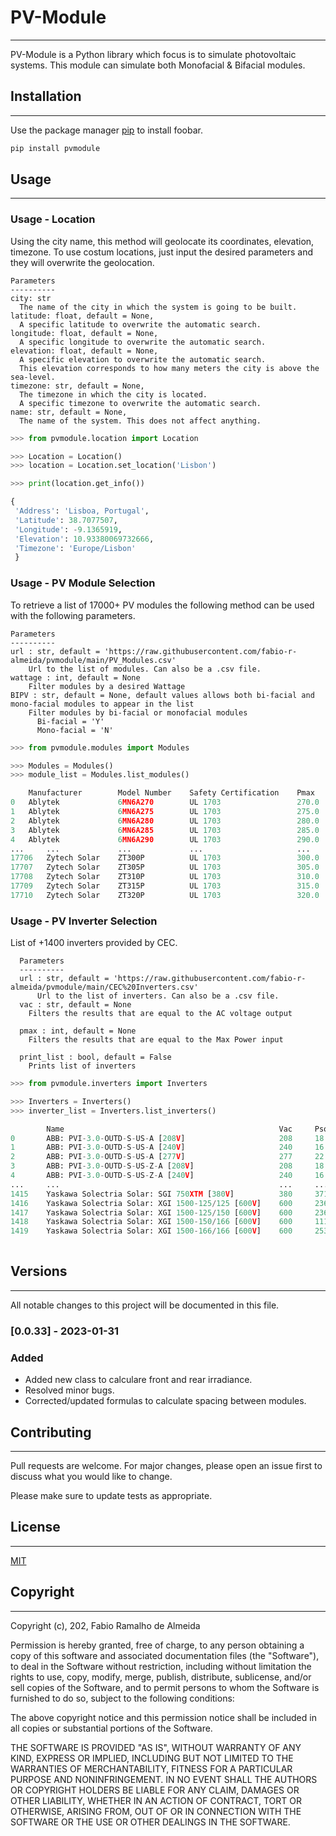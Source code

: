 # PV-Module
---

PV-Module is a Python library which focus is to simulate photovoltaic systems.
This module can simulate both Monofacial & Bifacial modules.

## Installation
---

Use the package manager [pip](https://pypi.org/project/pvmodule) to install foobar.

```bash
pip install pvmodule
```

## Usage
---
### Usage - Location

Using the city name, this method will geolocate its coordinates, elevation, timezone.
To use costum locations, just input the desired parameters and they will overwrite the geolocation.

    Parameters
    ----------
    city: str
      The name of the city in which the system is going to be built.
    latitude: float, default = None,
      A specific latitude to overwrite the automatic search.
    longitude: float, default = None,
      A specific longitude to overwrite the automatic search.
    elevation: float, default = None,
      A specific elevation to overwrite the automatic search.
      This elevation corresponds to how many meters the city is above the sea-level.
    timezone: str, default = None,
      The timezone in which the city is located.
      A specific timezone to overwrite the automatic search.
    name: str, default = None,
      The name of the system. This does not affect anything.

```python
>>> from pvmodule.location import Location

>>> Location = Location()
>>> location = Location.set_location('Lisbon')

>>> print(location.get_info())

{
 'Address': 'Lisboa, Portugal', 
 'Latitude': 38.7077507, 
 'Longitude': -9.1365919, 
 'Elevation': 10.93380069732666, 
 'Timezone': 'Europe/Lisbon'
 }
```


### Usage - PV Module Selection
To retrieve a list of 17000+ PV modules the following method can be used with the following parameters.

	Parameters
	----------
	url : str, default = 'https://raw.githubusercontent.com/fabio-r-almeida/pvmodule/main/PV_Modules.csv'
		Url to the list of modules. Can also be a .csv file.
	wattage : int, default = None
		Filter modules by a desired Wattage
	BIPV : str, default = None, default values allows both bi-facial and mono-facial modules to appear in the list
		Filter modules by bi-facial or monofacial modules
		  Bi-facial = 'Y'
		  Mono-facial = 'N'
```python
>>> from pvmodule.modules import Modules

>>> Modules = Modules()
>>> module_list = Modules.list_modules()

 	Manufacturer 		Model Number 	Safety Certification 	Pmax 	PTC 	Technology 	A_c 	N_s 	N_p 	BIPV 	Isc 	Voc 	Ipmax 	Vpmax 	NOCT 	Tc_pmax 	Tc_isc 	Tc_voc 	Short Side 	Long Side
0 	Ablytek 			6MN6A270 		UL 1703 				270.0 	242.1 	Mono-c-Si 	1.627 	60.0 	1.0 	N 		9.34 	38.63 	8.81 	30.72 	47.4 	-0.4509 	0.0521 	-0.3137 	0.992 	1.64
1 	Ablytek 			6MN6A275 		UL 1703 				275.0 	246.7 	Mono-c-Si 	1.627 	60.0 	1.0 	N 		9.42 	38.97 	8.88 	30.99 	47.4 	-0.4509 	0.0521 	-0.3137 	0.992 	1.64
2 	Ablytek 			6MN6A280 		UL 1703 				280.0 	251.3 	Mono-c-Si 	1.627 	60.0 	1.0 	N 		9.51 	39.31 	8.96 	31.26 	47.4 	-0.4509 	0.0521 	-0.3137 	0.992 	1.64
3 	Ablytek 			6MN6A285 		UL 1703 				285.0 	256.0 	Mono-c-Si 	1.627 	60.0 	1.0 	N 		9.59 	39.65 	9.04 	31.53 	47.4 	-0.4509 	0.0521 	-0.3137 	0.992 	1.64
4 	Ablytek 			6MN6A290 		UL 1703 				290.0 	260.6 	Mono-c-Si 	1.627 	60.0 	1.0 	N 		9.67 	39.99 	9.12 	31.80 	47.4 	-0.4509 	0.0521 	-0.3137 	0.992 	1.64
... 	... 			... 			... 					... 	... 	... 		... 	... 	... 	... 	... 	... 	... 	... 	... 	... 		... 	... 		... 	...
17706 	Zytech Solar 	ZT300P 			UL 1703 				300.0 	271.2 	Multi-c-Si 	1.931 	72.0 	1.0 	N 		8.71 	45.96 	8.26 	36.32 	46.4 	-0.4308 	0.0483 	-0.3199 	0.990 	1.95
17707 	Zytech Solar 	ZT305P 			UL 1703 				305.0 	275.8 	Multi-c-Si 	1.931 	72.0 	1.0 	N 		8.87 	46.12 	8.36 	36.49 	46.4 	-0.4308 	0.0483 	-0.3199 	0.990 	1.95
17708 	Zytech Solar 	ZT310P 			UL 1703 				310.0 	280.5 	Multi-c-Si 	1.931 	72.0 	1.0 	N 		8.90 	46.28 	8.46 	36.66 	46.4 	-0.4308 	0.0483 	-0.3199 	0.990 	1.95
17709 	Zytech Solar 	ZT315P 			UL 1703 				315.0 	285.1 	Multi-c-Si 	1.931 	72.0 	1.0 	N 		9.01 	46.44 	8.56 	36.81 	46.4 	-0.4308 	0.0483 	-0.3199 	0.990 	1.95
17710 	Zytech Solar 	ZT320P 			UL 1703 				320.0 	289.8 	Multi-c-Si 	1.931 	72.0 	1.0 	N 		9.12 	46.60 	8.66 	37.00 	46.4 	-0.4308 	0.0483 	-0.3199 	0.990 	1.95
```


### Usage - PV Inverter Selection
List of +1400 inverters provided by CEC.

      Parameters
      ----------
      url : str, default = 'https://raw.githubusercontent.com/fabio-r-almeida/pvmodule/main/CEC%20Inverters.csv'
          Url to the list of inverters. Can also be a .csv file.
      vac : str, default = None
        Filters the results that are equal to the AC voltage output

      pmax : int, default = None
        Filters the results that are equal to the Max Power input

      print_list : bool, default = False
        Prints list of inverters

```python
>>> from pvmodule.inverters import Inverters

>>> Inverters = Inverters()
>>> inverter_list = Inverters.list_inverters()

		Name 												Vac 	Pso 		Paco 		Pdco 		Vdco 	C0 				C1 			C2 			C3 			Pnt 		Vdcmax 	Idcmax 		Mppt_low 	Mppt_high 	CEC_Date 	CEC_hybrid
0 		ABB: PVI-3.0-OUTD-S-US-A [208V] 					208 	18.1674 	3000.0 		3142.30 	310.0 	-8.040000e-06 	-0.000011 	0.000999 	-0.000287 	0.100000 	480.0 	10.13650 	100.0 		480.0 		10/15/2018 		N
1 		ABB: PVI-3.0-OUTD-S-US-A [240V] 					240 	16.8813 	3000.0 		3121.67 	340.0 	-5.700000e-06 	-0.000021 	0.000583 	-0.000712 	0.100000 	480.0 	9.18138 	100.0 		480.0 		10/15/2018 		N
2 		ABB: PVI-3.0-OUTD-S-US-A [277V] 					277 	22.0466 	3000.0 		3106.85 	390.0 	-5.460000e-06 	-0.000033 	-0.000032 	-0.001180 	0.200000 	480.0 	7.96628 	100.0 		480.0 		10/15/2018 		N
3 		ABB: PVI-3.0-OUTD-S-US-Z-A [208V] 					208 	18.1674 	3000.0 		3142.30 	310.0 	-8.040000e-06 	-0.000011 	0.000999 	-0.000287 	0.100000 	480.0 	10.13650 	100.0 		480.0 		10/15/2018 		N
4 		ABB: PVI-3.0-OUTD-S-US-Z-A [240V] 					240 	16.8813 	3000.0 		3121.67 	340.0 	-5.700000e-06 	-0.000021 	0.000583 	-0.000712 	0.100000 	480.0 	9.18138 	100.0 		480.0 		10/15/2018 		N
... 	... 												... 	... 		... 		... 		... 	... 			... 		... 	... 			... 		... 	... 		... 		... 		... 			...			
1415 	Yaskawa Solectria Solar: SGI 750XTM [380V] 			380 	3714.1400 	753200.0 	777216.00 	615.0 	-1.410000e-08 	0.000006 	0.001554 	-0.000272 	122.550000 	820.0 	1263.77000 	545.0 		820.0 		NaN 			N	
1416 	Yaskawa Solectria Solar: XGI 1500-125/125 [600V] 	600 	236.8650 	124618.0 	126553.00 	1050.0 	-4.580000e-08 	0.000012 	0.003275 	0.000547 	3.842105 	1250.0 	120.52600 	860.0 		1250.0 		7/21/2020 		N
1417 	Yaskawa Solectria Solar: XGI 1500-125/150 [600V] 	600 	236.8650 	124618.0 	126553.00 	1050.0 	-4.580000e-08 	0.000012 	0.003275 	0.000547 	3.842105 	1250.0 	120.52600 	860.0 		1250.0 		7/21/2020 		N
1418 	Yaskawa Solectria Solar: XGI 1500-150/166 [600V] 	600 	111.3230 	150000.0 	152458.00 	1100.0 	-3.140000e-08 	0.000014 	0.000113 	-0.000354 	2.750000 	1250.0 	138.59800 	860.0 		1250.0 		7/21/2020 		N
1419 	Yaskawa Solectria Solar: XGI 1500-166/166 [600V] 	600 	253.1140 	165139.0 	167945.00 	1050.0 	-5.060000e-08 	0.000014 	0.003122 	0.000368 	3.842105 	1250.0 	159.94800 	860.0 		1250.0 		7/21/2020 		N
 	
```








## Versions
---

All notable changes to this project will be documented in this file.

### [0.0.33] - 2023-01-31
### Added
- Added new class to calculare front and rear irradiance.
- Resolved minor bugs.
- Corrected/updated formulas to calculate spacing between modules.




## Contributing
---

Pull requests are welcome. For major changes, please open an issue first
to discuss what you would like to change.

Please make sure to update tests as appropriate.

## License
---

[MIT](https://choosealicense.com/licenses/mit/)

## Copyright
---

Copyright (c), 202, Fabio Ramalho de Almeida

Permission is hereby granted, free of charge, to any person obtaining a copy
of this software and associated documentation files (the "Software"), to deal
in the Software without restriction, including without limitation the rights
to use, copy, modify, merge, publish, distribute, sublicense, and/or sell
copies of the Software, and to permit persons to whom the Software is
furnished to do so, subject to the following conditions:

The above copyright notice and this permission notice shall be included in all
copies or substantial portions of the Software.

THE SOFTWARE IS PROVIDED "AS IS", WITHOUT WARRANTY OF ANY KIND, EXPRESS OR
IMPLIED, INCLUDING BUT NOT LIMITED TO THE WARRANTIES OF MERCHANTABILITY,
FITNESS FOR A PARTICULAR PURPOSE AND NONINFRINGEMENT. IN NO EVENT SHALL THE
AUTHORS OR COPYRIGHT HOLDERS BE LIABLE FOR ANY CLAIM, DAMAGES OR OTHER
LIABILITY, WHETHER IN AN ACTION OF CONTRACT, TORT OR OTHERWISE, ARISING FROM,
OUT OF OR IN CONNECTION WITH THE SOFTWARE OR THE USE OR OTHER DEALINGS IN THE
SOFTWARE.
